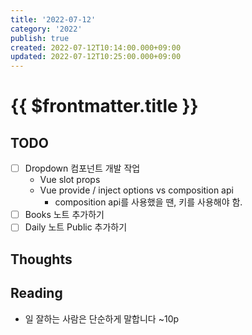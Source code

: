 ```yaml
---
title: '2022-07-12'
category: '2022'
publish: true
created: 2022-07-12T10:14:00.000+09:00
updated: 2022-07-12T10:25:00.000+09:00
---
```


# {{ $frontmatter.title }}

## TODO

- [ ] Dropdown 컴포넌트 개발 작업
  - Vue slot props
  - Vue provide / inject options vs composition api
    - composition api를 사용했을 땐, 키를 사용해야 함.
- [ ] Books 노트 추가하기
- [ ] Daily 노트 Public 추가하기

## Thoughts

## Reading

- 일 잘하는 사람은 단순하게 말합니다 ~10p
